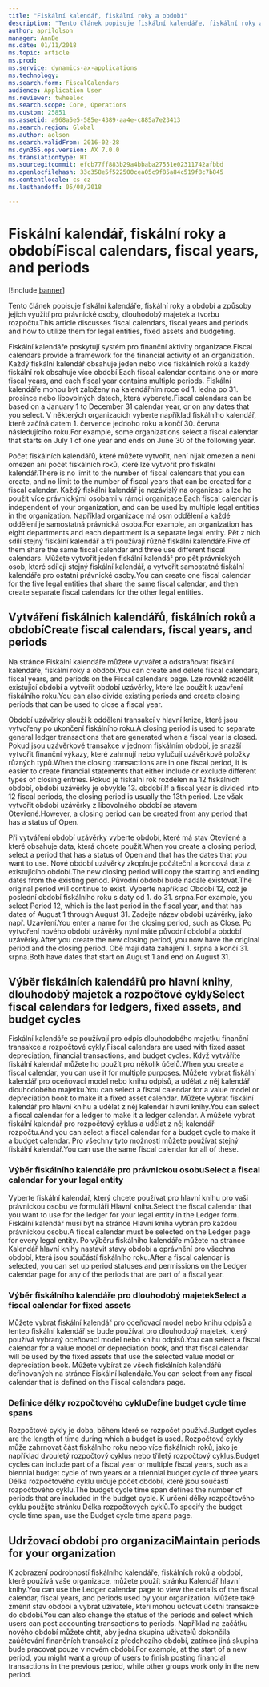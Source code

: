 ```yaml
---
title: "Fiskální kalendář, fiskální roky a období"
description: "Tento článek popisuje fiskální kalendáře, fiskální roky a období a způsoby jejich využití pro právnické osoby, dlouhodobý majetek a tvorbu rozpočtu."
author: aprilolson
manager: AnnBe
ms.date: 01/11/2018
ms.topic: article
ms.prod: 
ms.service: dynamics-ax-applications
ms.technology: 
ms.search.form: FiscalCalendars
audience: Application User
ms.reviewer: twheeloc
ms.search.scope: Core, Operations
ms.custom: 25851
ms.assetid: a968a5e5-585e-4389-aa4e-c885a7e23413
ms.search.region: Global
ms.author: aolson
ms.search.validFrom: 2016-02-28
ms.dyn365.ops.version: AX 7.0.0
ms.translationtype: HT
ms.sourcegitcommit: efcb77ff883b29a4bbaba27551e02311742afbbd
ms.openlocfilehash: 33c358e5f522500cea05c9f85a84c519f8c7b845
ms.contentlocale: cs-cz
ms.lasthandoff: 05/08/2018

---
```


# <a name="fiscal-calendars-fiscal-years-and-periods"></a><span data-ttu-id="8c4a3-103">Fiskální kalendář, fiskální roky a období</span><span class="sxs-lookup"><span data-stu-id="8c4a3-103">Fiscal calendars, fiscal years, and periods</span></span>

[!include [banner](../includes/banner.md)]

<span data-ttu-id="8c4a3-104">Tento článek popisuje fiskální kalendáře, fiskální roky a období a způsoby jejich využití pro právnické osoby, dlouhodobý majetek a tvorbu rozpočtu.</span><span class="sxs-lookup"><span data-stu-id="8c4a3-104">This article discusses fiscal calendars, fiscal years and periods and how to utilize them for legal entities, fixed assets and budgeting.</span></span>

<span data-ttu-id="8c4a3-105">Fiskální kalendáře poskytují systém pro finanční aktivity organizace.</span><span class="sxs-lookup"><span data-stu-id="8c4a3-105">Fiscal calendars provide a framework for the financial activity of an organization.</span></span> <span data-ttu-id="8c4a3-106">Každý fiskální kalendář obsahuje jeden nebo více fiskálních roků a každý fiskální rok obsahuje více období.</span><span class="sxs-lookup"><span data-stu-id="8c4a3-106">Each fiscal calendar contains one or more fiscal years, and each fiscal year contains multiple periods.</span></span> <span data-ttu-id="8c4a3-107">Fiskální kalendáře mohou být založeny na kalendářním roce od 1. ledna po 31. prosince nebo libovolných datech, která vyberete.</span><span class="sxs-lookup"><span data-stu-id="8c4a3-107">Fiscal calendars can be based on a January 1 to December 31 calendar year, or on any dates that you select.</span></span> <span data-ttu-id="8c4a3-108">V některých organizacích vyberte například fiskálního kalendář, které začíná datem 1. července jednoho roku a končí 30. června následujícího roku.</span><span class="sxs-lookup"><span data-stu-id="8c4a3-108">For example, some organizations select a fiscal calendar that starts on July 1 of one year and ends on June 30 of the following year.</span></span> 

<span data-ttu-id="8c4a3-109">Počet fiskálních kalendářů, které můžete vytvořit, není nijak omezen a není omezen ani počet fiskálních roků, které lze vytvořit pro fiskální kalendář.</span><span class="sxs-lookup"><span data-stu-id="8c4a3-109">There is no limit to the number of fiscal calendars that you can create, and no limit to the number of fiscal years that can be created for a fiscal calendar.</span></span> <span data-ttu-id="8c4a3-110">Každý fiskální kalendář je nezávislý na organizaci a lze ho použít více právnickými osobami v rámci organizace.</span><span class="sxs-lookup"><span data-stu-id="8c4a3-110">Each fiscal calendar is independent of your organization, and can be used by multiple legal entities in the organization.</span></span> <span data-ttu-id="8c4a3-111">Například organizace má osm oddělení a každé oddělení je samostatná právnická osoba.</span><span class="sxs-lookup"><span data-stu-id="8c4a3-111">For example, an organization has eight departments and each department is a separate legal entity.</span></span> <span data-ttu-id="8c4a3-112">Pět z nich sdílí stejný fiskální kalendář a tři používají různé fiskální kalendáře.</span><span class="sxs-lookup"><span data-stu-id="8c4a3-112">Five of them share the same fiscal calendar and three use different fiscal calendars.</span></span> <span data-ttu-id="8c4a3-113">Můžete vytvořit jeden fiskální kalendář pro pět právnických osob, které sdílejí stejný fiskální kalendář, a vytvořit samostatné fiskální kalendáře pro ostatní právnické osoby.</span><span class="sxs-lookup"><span data-stu-id="8c4a3-113">You can create one fiscal calendar for the five legal entities that share the same fiscal calendar, and then create separate fiscal calendars for the other legal entities.</span></span>

## <a name="create-fiscal-calendars-fiscal-years-and-periods"></a><span data-ttu-id="8c4a3-114">Vytváření fiskálních kalendářů, fiskálních roků a období</span><span class="sxs-lookup"><span data-stu-id="8c4a3-114">Create fiscal calendars, fiscal years, and periods</span></span>
<span data-ttu-id="8c4a3-115">Na stránce Fiskální kalendáře můžete vytvářet a odstraňovat fiskální kalendáře, fiskální roky a období.</span><span class="sxs-lookup"><span data-stu-id="8c4a3-115">You can create and delete fiscal calendars, fiscal years, and periods on the Fiscal calendars page.</span></span> <span data-ttu-id="8c4a3-116">Lze rovněž rozdělit existující období a vytvořit období uzávěrky, které lze použít k uzavření fiskálního roku.</span><span class="sxs-lookup"><span data-stu-id="8c4a3-116">You can also divide existing periods and create closing periods that can be used to close a fiscal year.</span></span> 

<span data-ttu-id="8c4a3-117">Období uzávěrky slouží k oddělení transakcí v hlavní knize, které jsou vytvořeny po ukončení fiskálního roku.</span><span class="sxs-lookup"><span data-stu-id="8c4a3-117">A closing period is used to separate general ledger transactions that are generated when a fiscal year is closed.</span></span> <span data-ttu-id="8c4a3-118">Pokud jsou uzávěrkové transakce v jednom fiskálním období, je snazší vytvořit finanční výkazy, které zahrnují nebo vylučují uzávěrkové položky různých typů.</span><span class="sxs-lookup"><span data-stu-id="8c4a3-118">When the closing transactions are in one fiscal period, it is easier to create financial statements that either include or exclude different types of closing entries.</span></span> <span data-ttu-id="8c4a3-119">Pokud je fiskální rok rozdělen na 12 fiskálních období, období uzávěrky je obvykle 13. období.</span><span class="sxs-lookup"><span data-stu-id="8c4a3-119">If a fiscal year is divided into 12 fiscal periods, the closing period is usually the 13th period.</span></span> <span data-ttu-id="8c4a3-120">Lze však vytvořit období uzávěrky z libovolného období se stavem Otevřené.</span><span class="sxs-lookup"><span data-stu-id="8c4a3-120">However, a closing period can be created from any period that has a status of Open.</span></span> 

<span data-ttu-id="8c4a3-121">Při vytváření období uzávěrky vyberte období, které má stav Otevřené a které obsahuje data, která chcete použít.</span><span class="sxs-lookup"><span data-stu-id="8c4a3-121">When you create a closing period, select a period that has a status of Open and that has the dates that you want to use.</span></span> <span data-ttu-id="8c4a3-122">Nové období uzávěrky zkopíruje počáteční a koncová data z existujícího období.</span><span class="sxs-lookup"><span data-stu-id="8c4a3-122">The new closing period will copy the starting and ending dates from the existing period.</span></span> <span data-ttu-id="8c4a3-123">Původní období bude nadále existovat.</span><span class="sxs-lookup"><span data-stu-id="8c4a3-123">The original period will continue to exist.</span></span> <span data-ttu-id="8c4a3-124">Vyberte například Období 12, což je poslední období fiskálního roku s daty od 1. do 31. srpna.</span><span class="sxs-lookup"><span data-stu-id="8c4a3-124">For example, you select Period 12, which is the last period in the fiscal year, and that has dates of August 1 through August 31.</span></span> <span data-ttu-id="8c4a3-125">Zadejte název období uzávěrky, jako např. Uzavření.</span><span class="sxs-lookup"><span data-stu-id="8c4a3-125">You enter a name for the closing period, such as Close.</span></span> <span data-ttu-id="8c4a3-126">Po vytvoření nového období uzávěrky nyní máte původní období a období uzávěrky.</span><span class="sxs-lookup"><span data-stu-id="8c4a3-126">After you create the new closing period, you now have the original period and the closing period.</span></span> <span data-ttu-id="8c4a3-127">Obě mají data zahájení 1. srpna a končí 31. srpna.</span><span class="sxs-lookup"><span data-stu-id="8c4a3-127">Both have dates that start on August 1 and end on August 31.</span></span>

## <a name="select-fiscal-calendars-for-ledgers-fixed-assets-and-budget-cycles"></a><span data-ttu-id="8c4a3-128">Výběr fiskálních kalendářů pro hlavní knihy, dlouhodobý majetek a rozpočtové cykly</span><span class="sxs-lookup"><span data-stu-id="8c4a3-128">Select fiscal calendars for ledgers, fixed assets, and budget cycles</span></span>
<span data-ttu-id="8c4a3-129">Fiskální kalendáře se používají pro odpis dlouhodobého majetku finanční transakce a rozpočtové cykly.</span><span class="sxs-lookup"><span data-stu-id="8c4a3-129">Fiscal calendars are used with fixed asset depreciation, financial transactions, and budget cycles.</span></span> <span data-ttu-id="8c4a3-130">Když vytváříte fiskální kalendář můžete ho použít pro několik účelů.</span><span class="sxs-lookup"><span data-stu-id="8c4a3-130">When you create a fiscal calendar, you can use it for multiple purposes.</span></span> <span data-ttu-id="8c4a3-131">Můžete vybrat fiskální kalendář pro oceňovací model nebo knihu odpisů, a udělat z něj kalendář dlouhodobého majetku.</span><span class="sxs-lookup"><span data-stu-id="8c4a3-131">You can select a fiscal calendar for a value model or depreciation book to make it a fixed asset calendar.</span></span> <span data-ttu-id="8c4a3-132">Můžete vybrat fiskální kalendář pro hlavní knihu a udělat z něj kalendář hlavní knihy.</span><span class="sxs-lookup"><span data-stu-id="8c4a3-132">You can select a fiscal calendar for a ledger to make it a ledger calendar.</span></span> <span data-ttu-id="8c4a3-133">A můžete vybrat fiskální kalendář pro rozpočtový cyklus a udělat z něj kalendář rozpočtu.</span><span class="sxs-lookup"><span data-stu-id="8c4a3-133">And you can select a fiscal calendar for a budget cycle to make it a budget calendar.</span></span> <span data-ttu-id="8c4a3-134">Pro všechny tyto možnosti můžete používat stejný fiskální kalendář.</span><span class="sxs-lookup"><span data-stu-id="8c4a3-134">You can use the same fiscal calendar for all of these.</span></span>

### <a name="select-a-fiscal-calendar-for-your-legal-entity"></a><span data-ttu-id="8c4a3-135">Výběr fiskálního kalendáře pro právnickou osobu</span><span class="sxs-lookup"><span data-stu-id="8c4a3-135">Select a fiscal calendar for your legal entity</span></span>

<span data-ttu-id="8c4a3-136">Vyberte fiskální kalendář, který chcete používat pro hlavní knihu pro vaši právnickou osobu ve formuláři Hlavní kniha.</span><span class="sxs-lookup"><span data-stu-id="8c4a3-136">Select the fiscal calendar that you want to use for the ledger for your legal entity in the Ledger form.</span></span> <span data-ttu-id="8c4a3-137">Fiskální kalendář musí být na stránce Hlavní kniha vybrán pro každou právnickou osobu.</span><span class="sxs-lookup"><span data-stu-id="8c4a3-137">A fiscal calendar must be selected on the Ledger page for every legal entity.</span></span> <span data-ttu-id="8c4a3-138">Po výběru fiskálního kalendáře můžete na stránce Kalendář hlavní knihy nastavit stavy období a oprávnění pro všechna období, která jsou součástí fiskálního roku.</span><span class="sxs-lookup"><span data-stu-id="8c4a3-138">After a fiscal calendar is selected, you can set up period statuses and permissions on the Ledger calendar page for any of the periods that are part of a fiscal year.</span></span>

### <a name="select-a-fiscal-calendar-for-fixed-assets"></a><span data-ttu-id="8c4a3-139">Výběr fiskálního kalendáře pro dlouhodobý majetek</span><span class="sxs-lookup"><span data-stu-id="8c4a3-139">Select a fiscal calendar for fixed assets</span></span>

<span data-ttu-id="8c4a3-140">Můžete vybrat fiskální kalendář pro oceňovací model nebo knihu odpisů a tenteo fiskální kalendář se bude používat pro dlouhodobý majetek, který používá vybraný oceňovací model nebo knihu odpisů.</span><span class="sxs-lookup"><span data-stu-id="8c4a3-140">You can select a fiscal calendar for a value model or depreciation book, and that fiscal calendar will be used by the fixed assets that use the selected value model or depreciation book.</span></span> <span data-ttu-id="8c4a3-141">Můžete vybírat ze všech fiskálních kalendářů definovaných na stránce Fiskální kalendáře.</span><span class="sxs-lookup"><span data-stu-id="8c4a3-141">You can select from any fiscal calendar that is defined on the Fiscal calendars page.</span></span>

### <a name="define-budget-cycle-time-spans"></a><span data-ttu-id="8c4a3-142">Definice délky rozpočtového cyklu</span><span class="sxs-lookup"><span data-stu-id="8c4a3-142">Define budget cycle time spans</span></span>

<span data-ttu-id="8c4a3-143">Rozpočtové cykly je doba, během které se rozpočet používá.</span><span class="sxs-lookup"><span data-stu-id="8c4a3-143">Budget cycles are the length of time during which a budget is used.</span></span> <span data-ttu-id="8c4a3-144">Rozpočtové cykly může zahrnovat část fiskálního roku nebo více fiskálních roků, jako je například dvouletý rozpočtový cyklus nebo tříletý rozpočtový cyklus.</span><span class="sxs-lookup"><span data-stu-id="8c4a3-144">Budget cycles can include part of a fiscal year or multiple fiscal years, such as a biennial budget cycle of two years or a triennial budget cycle of three years.</span></span> <span data-ttu-id="8c4a3-145">Délka rozpočtového cyklu určuje počet období, které jsou součástí rozpočtového cyklu.</span><span class="sxs-lookup"><span data-stu-id="8c4a3-145">The budget cycle time span defines the number of periods that are included in the budget cycle.</span></span> <span data-ttu-id="8c4a3-146">K určení délky rozpočtového cyklu použijte stránku Délka rozpočtových cyklů.</span><span class="sxs-lookup"><span data-stu-id="8c4a3-146">To specify the budget cycle time span, use the Budget cycle time spans page.</span></span>

## <a name="maintain-periods-for-your-organization"></a><span data-ttu-id="8c4a3-147">Udržovací období pro organizaci</span><span class="sxs-lookup"><span data-stu-id="8c4a3-147">Maintain periods for your organization</span></span>
<span data-ttu-id="8c4a3-148">K zobrazení podrobností fiskálního kalendáře, fiskálních roků a období, které používá vaše organizace, můžete použít stránku Kalendář hlavní knihy.</span><span class="sxs-lookup"><span data-stu-id="8c4a3-148">You can use the Ledger calendar page to view the details of the fiscal calendar, fiscal years, and periods used by your organization.</span></span> <span data-ttu-id="8c4a3-149">Můžete také změnit stav období a vybrat uživatele, kteří mohou účtovat účetní transakce do období.</span><span class="sxs-lookup"><span data-stu-id="8c4a3-149">You can also change the status of the periods and select which users can post accounting transactions to periods.</span></span> <span data-ttu-id="8c4a3-150">Například na začátku nového období můžete chtít, aby jedna skupina uživatelů dokončila zaúčtování finančních transakcí z předchozího období, zatímco jiná skupina bude pracovat pouze v novém období.</span><span class="sxs-lookup"><span data-stu-id="8c4a3-150">For example, at the start of a new period, you might want a group of users to finish posting financial transactions in the previous period, while other groups work only in the new period.</span></span>






